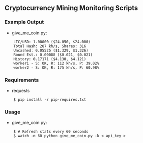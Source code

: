 ## Cryptocurrency Mining Monitoring Scripts ##

### Example Output ###

* give_me_coin.py:

```
    LTC/USD: 1.00000 ($24.050, $24.000)
    Total Hash: 287 kh/s, Shares: 316
    Uncashed: 0.05525 ($1.329, $1.326)
    Round Est.: 0.00088 ($0.021, $0.021)
    History: 0.17171 ($4.130, $4.121)
    worker1 - S: OK, R: 112 kh/s, P: 39.02%
    worker2 - S: OK, R: 175 kh/s, P: 60.98%
```

### Requirements ###

* requests

```
    $ pip install -r pip-requires.txt
```

### Usage ###

* give_me_coin.py:

```
    $ # Refresh stats every 60 seconds
    $ watch -n 60 python give_me_coin.py -k < api_key >
```
